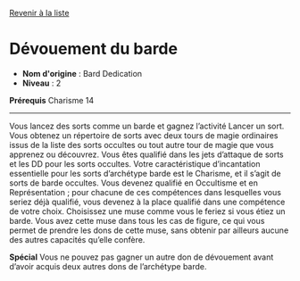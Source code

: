 [Revenir à la liste](..)

# Dévouement du barde

 * **Nom d'origine** : Bard Dedication
 * **Niveau** : 2


<p><strong>Prérequis</strong> Charisme 14</p>
<hr>
<p>Vous lancez des sorts comme un barde et gagnez l’activité Lancer un sort. Vous obtenez un répertoire de sorts avec deux tours de magie ordinaires issus de la liste des sorts occultes ou tout autre tour de magie que vous apprenez ou découvrez. Vous êtes qualifié dans les jets d’attaque de sorts et les DD pour les sorts occultes. Votre caractéristique d’incantation essentielle pour les sorts d’archétype barde est le Charisme, et il s’agit de sorts de barde occultes. Vous devenez qualifié en Occultisme et en Représentation ; pour chacune de ces compétences dans lesquelles vous seriez déjà qualifié, vous devenez à la place qualifié dans une compétence de votre choix. Choisissez une muse comme vous le feriez si vous étiez un barde. Vous avez cette muse dans tous les cas de figure, ce qui vous permet de prendre les dons de cette muse, sans obtenir par ailleurs aucune des autres capacités qu’elle confère.</p>
<p><span id="ctl00_MainContent_DetailedOutput"><strong>Spécial</strong> Vous ne pouvez pas gagner un autre don de dévouement avant d’avoir acquis deux autres dons de l’archétype barde.</span></p>